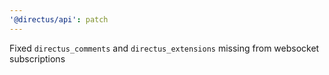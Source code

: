 ```yaml
---
'@directus/api': patch
---
```


Fixed `directus_comments` and `directus_extensions` missing from websocket subscriptions
